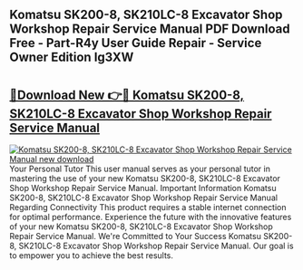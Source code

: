 ## Komatsu SK200-8, SK210LC-8 Excavator Shop Workshop Repair Service Manual PDF Download Free - Part-R4y User Guide Repair - Service Owner Edition Ig3XW

# <h2><a href="http://bc73450.oget.top/?id=Komatsu+SK200-8%2c+SK210LC-8+Excavator+Shop+Workshop+Repair+Service+Manual">🔗Download New 👉🔴 Komatsu SK200-8, SK210LC-8 Excavator Shop Workshop Repair Service Manual</a></h2>

[![Komatsu SK200-8, SK210LC-8 Excavator Shop Workshop Repair Service Manual new download](https://i.imgur.com/5g1atiW.png)](http://bc73450.oget.top/?id=Komatsu+SK200-8%2c+SK210LC-8+Excavator+Shop+Workshop+Repair+Service+Manual)
Your Personal Tutor This user manual serves as your personal tutor in mastering the use of your new Komatsu SK200-8, SK210LC-8 Excavator Shop Workshop Repair Service Manual. Important Information Komatsu SK200-8, SK210LC-8 Excavator Shop Workshop Repair Service Manual Regarding Connectivity This product requires a stable internet connection for optimal performance. Experience the future with the innovative features of your new Komatsu SK200-8, SK210LC-8 Excavator Shop Workshop Repair Service Manual. We're Committed to Your Success Komatsu SK200-8, SK210LC-8 Excavator Shop Workshop Repair Service Manual. Our goal is to empower you to achieve the best results.
